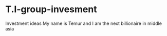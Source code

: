 # T.I-group-invesment
Investment ideas
My name is Temur and I am the next billionaire in middle asia
